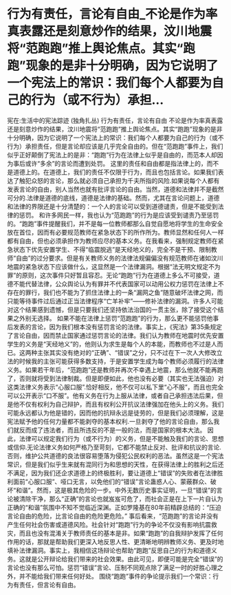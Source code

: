 # 行为有责任，言论有自由_不论是作为率真表露还是刻意炒作的结果，汶川地震将“范跑跑”推上舆论焦点。其实“跑跑”现象的是非十分明确，因为它说明了一个宪法上的常识：我们每个人都要为自己的行为（或不行为）承担...

宪在:生活中的宪法踪迹 (独角扎丛)
行为有责任，言论有自由
不论是作为率真表露还是刻意炒作的结果，汶川地震将“范跑跑”推上舆论焦点。其实“跑跑”现象的是非十分明确，因为它说明了一个宪法上的常识：我们每个人都要为自己的行为（或不行为）承担责任，但是言论却应该是几乎完全自由的。但在“范跑跑”事件上，我们似乎正好颠倒了宪法上的是非：“跑跑”行为在法律上似乎是自由的，而范本人却因为事后或许“多余”的言论而遭到处罚。
这里的责任和自由都是指法律上的，而不是道德上的。在道德上，我们的责任不仅限于行为，而且也包括言论。如果我们表达了触犯众怒的言论，那么就必须自己承担为千夫所指的风险.如果说每个人都有发表言论的自由，别人当然也就有批评言论的自由。当然，道德和法律并不是截然可分的.法律是道德的底线，道德是法律的基础。然而，尤其在言论问题上，道德和法律的界限还是十分清楚的：一个人的言论可以受到道德谴责，但是不能受到法律的惩罚。
和许多网民一样，我也认为“范跑跑”的行为是应该受到谴责乃至惩罚的。“跑跑”事件提醒我们，并不是每一位教师都那么自觉自愿地将学生的生命安全放在首位，因而有必要规范教师在紧急状态下的所作所为。教师显然和任何人一样都有自由，但也必须承担作为教师应尽的基本义务。在我看来，强制规定教师在紧急状态下优先安置学生、不得“临震脱逃”是天经地义的，完全不是干预、限制教师“自由”的过分要求。但是有关教师义务的法律法规偏偏没有规范教师在诸如汶川地震的紧急状态下应该做什么，这显然是一个法律漏洞。根据“法无明文规定不为罪”的原则，这次事件只好暂且容忍。无论“跑跑”行为在道德上多么不可接受，道德不能代替法律，公众舆论认为有罪并不代表国家可以动用公权力惩罚在法律上不存在的罪行，我们也不能为了抓住法律上的一条“漏网之鱼”随意破坏法律之网，而只能等待事件过后通过正当法律程序“亡羊补牢”——修补法律的漏洞。许多人可能对这个结果感到遗憾，但是只要我们还坚持依法治国的一贯主张，除了接受这个结果之外别无选择。
如果不能在法律上惩罚“范跑跑”的行为，那么更不能惩罚他事后发表的言论，因为我们根本没有惩罚言论的法律。事实上，《宪法》第35条规定了言论自由，因而禁止国家通过惩罚言论的法律。我们认为教师在地震时优先安置学生的义务是“天经地义”的，他则认为求生是每个人的本能，而教师也不过是人而已。这两种主张其实没有绝对的“正确”、“错误”之分，只不过在下一次人大修改立法的时候我的主张可能获得多数支持，于是安置学生成为每个教师必须履行的法律义务。如果若干年后，“范跑跑”还是教师并再次不幸遇上地震，那么他就不能再跑了，否则就将受到法律制裁。但是即便如此，他也没有必要（其实也无法强迫）对这类法律义务表示“心服口服”.恰好相反，他不仅可以私下里“心不服”，而且也完全可以公开表示“口不服”。他有义务在行为上服从法律，或者自己承担违法后果，但是他不仅有权利为自己辩护，而且有权利公开抗议法律强加在他头上的义务。我们可能永远都认为他是错的，因而他的抗辩永远是徒劳的，但是我们必须理解，这是宪法赋予他的任何力量都不能剥夺的基本权利.一旦剥夺了他的言论自由，那么我们就反而成了违法者，而且所违反的不是一般的法，而是国家的根本大法。
因此，法律可以规定我们行为（或不行为）的义务，但是不能触及我们的言论、思想或信仰.无论法律义务如何严格乃至苛刻，它都不能禁止反对、批评和抗议的言论.否则，维护公共道德的良法很容易堕落为侵犯公民权利的恶法。虽然这是一个宪法常识，但是我们似乎生来就有混同行为和思想的天性，在获得法律上的胜利之后还不满足，因为我们还企求道德上的终极胜利，要让道德上“错误”的失败者在法律胜利面前“心服口服”、哑口无言，以免他们的“错误”言论蛊惑人心、蒙蔽群众、破坏“和谐”。然而，这是极其危险的一步。中外无数历史事实证明，一旦“错误”的言论被清除干净，那么“正确”的言论也就岌岌可危了，而社会正是在上下一片自认为正确的“和谐”氛围中不知不觉临近深渊。正如罗隆基在80年前精辟总结的：“压迫言论自由的危险，比言论自由的危险更危险。”
事后看来，“范跑跑”的言论并没有产生任何社会伤害或道德风险。社会针对“跑跑”行为的争论不仅没有影响抗震救灾，而且也没有混淆关于教师责任的基本是非。如果“跑跑”的自我辩护发挥了任何作用的话，那就是帮助我们更深入地反思人性、更清晰地明辨教师义务、更及时地填补法律漏洞。事实上，我相信这场辩论也帮助“跑跑”反思自己的行为和道德义务。这就是公开辩论给我们带来的社会效果。由此可见，即便可能是完全“错误”的言论也没有那么可怕。惩罚“错误”言论、压制不同观点除了满足一时的好胜心理之外，并不能给我们带来任何好处。
围绕“跑跑”事件的争论提示我们一个常识：行为有责任，但言论有自由。